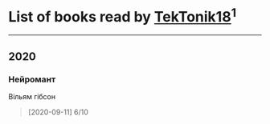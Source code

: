 # List of books read by [TekTonik18](https://plus.google.com/u/0/115115073269202114765/)<sup>1</sup>
---

## 2020

### Нейромант
Вільям гібсон
> [2020-09-11] 6/10



